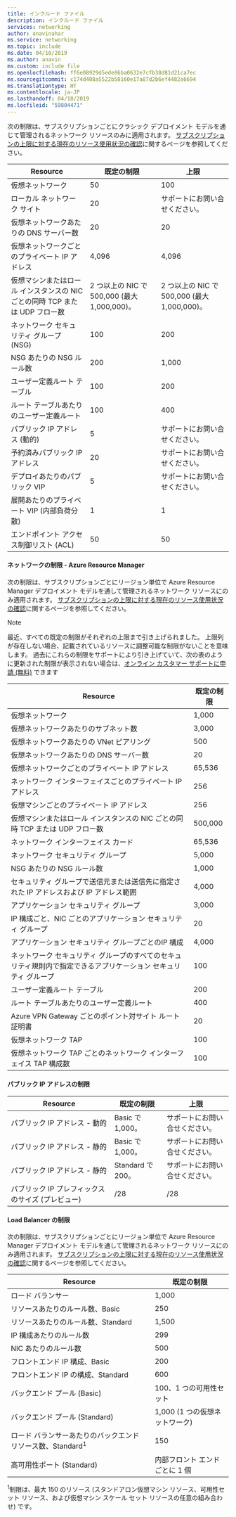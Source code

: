 ```yaml
---
title: インクルード ファイル
description: インクルード ファイル
services: networking
author: anavinahar
ms.service: networking
ms.topic: include
ms.date: 04/10/2019
ms.author: anavin
ms.custom: include file
ms.openlocfilehash: ff6e08929d5ede86ba0632e7cfb38d81d21ca7ec
ms.sourcegitcommit: c174d408a5522b58160e17a87d2b6ef4482a6694
ms.translationtype: HT
ms.contentlocale: ja-JP
ms.lasthandoff: 04/18/2019
ms.locfileid: "59804471"
---
```

<a name="virtual-networking-limits-classic"></a>次の制限は、サブスクリプションごとにクラシック デプロイメント モデルを通じて管理されるネットワーク リソースのみに適用されます。 [サブスクリプションの上限に対する現在のリソース使用状況の確認](../articles/networking/check-usage-against-limits.md)に関するページを参照してください。

| Resource | 既定の制限 | 上限 |
| --- | --- | --- |
| 仮想ネットワーク |50 |100 |
| ローカル ネットワーク サイト |20 |サポートにお問い合せください。 |
| 仮想ネットワークあたりの DNS サーバー数 |20 |20 |
| 仮想ネットワークごとのプライベート IP アドレス |4,096 |4,096 |
| 仮想マシンまたはロール インスタンスの NIC ごとの同時 TCP または UDP フロー数 |2 つ以上の NIC で 500,000 (最大 1,000,000)。 |2 つ以上の NIC で 500,000 (最大 1,000,000)。 |
| ネットワーク セキュリティ グループ (NSG) |100 |200 |
| NSG あたりの NSG ルール数 |200 |1,000 |
| ユーザー定義ルート テーブル |100 |200 |
| ルート テーブルあたりのユーザー定義ルート |100 |400 |
| パブリック IP アドレス (動的) |5 |サポートにお問い合せください。 |
| 予約済みパブリック IP アドレス |20 |サポートにお問い合せください。 |
| デプロイあたりのパブリック VIP |5 |サポートにお問い合せください。 |
| 展開あたりのプライベート VIP (内部負荷分散) |1 |1 |
| エンドポイント アクセス制御リスト (ACL) |50 |50 |

#### <a name="azure-resource-manager-virtual-networking-limits"></a>ネットワークの制限 - Azure Resource Manager
次の制限は、サブスクリプションごとにリージョン単位で Azure Resource Manager デプロイメント モデルを通して管理されるネットワーク リソースにのみ適用されます。 [サブスクリプションの上限に対する現在のリソース使用状況の確認](../articles/networking/check-usage-against-limits.md)に関するページを参照してください。

> [!NOTE]
> 最近、すべての既定の制限がそれぞれの上限まで引き上げられました。 上限列が存在しない場合、記載されているリソースに調整可能な制限がないことを意味します。 過去にこれらの制限をサポートにより引き上げていて、次の表のように更新された制限が表示されない場合は、[オンライン カスタマー サポートに申請 (無料)](../articles/azure-resource-manager/resource-manager-quota-errors.md) できます

| Resource | 既定の制限 | 
| --- | --- |
| 仮想ネットワーク |1,000 |
| 仮想ネットワークあたりのサブネット数 |3,000 |
| 仮想ネットワークあたりの VNet ピアリング |500 |
| 仮想ネットワークあたりの DNS サーバー数 |20 |
| 仮想ネットワークごとのプライベート IP アドレス |65,536 |
| ネットワーク インターフェイスごとのプライベート IP アドレス |256 |
| 仮想マシンごとのプライベート IP アドレス |256 |
| 仮想マシンまたはロール インスタンスの NIC ごとの同時 TCP または UDP フロー数 |500,000 |
| ネットワーク インターフェイス カード |65,536 |
| ネットワーク セキュリティ グループ |5,000 |
| NSG あたりの NSG ルール数 |1,000 |
| セキュリティ グループで送信元または送信先に指定された IP アドレスおよび IP アドレス範囲 |4,000 |
| アプリケーション セキュリティ グループ |3,000 |
| IP 構成ごと、NIC ごとのアプリケーション セキュリティ グループ |20 |
| アプリケーション セキュリティ グループごとのIP 構成 |4,000 |
| ネットワーク セキュリティ グループのすべてのセキュリティ規則内で指定できるアプリケーション セキュリティ グループ |100 |
| ユーザー定義ルート テーブル |200 |
| ルート テーブルあたりのユーザー定義ルート |400 |
| Azure VPN Gateway ごとのポイント対サイト ルート証明書 |20 |
| 仮想ネットワーク TAP |100 |
| 仮想ネットワーク TAP ごとのネットワーク インターフェイス TAP 構成数 |100 |

#### <a name="publicip-address"></a>パブリック IP アドレスの制限
| Resource | 既定の制限 | 上限 |
| --- | --- | --- |
| パブリック IP アドレス - 動的 | Basic で 1,000。 |サポートにお問い合せください。 |
| パブリック IP アドレス - 静的 | Basic で 1,000。 |サポートにお問い合せください。 |
| パブリック IP アドレス - 静的 | Standard で 200。|サポートにお問い合せください。 |
| パブリック IP プレフィックスのサイズ (プレビュー) | /28 | /28 |

#### <a name="load-balancer"></a>Load Balancer の制限
次の制限は、サブスクリプションごとにリージョン単位で Azure Resource Manager デプロイメント モデルを通して管理されるネットワーク リソースにのみ適用されます。 [サブスクリプションの上限に対する現在のリソース使用状況の確認](../articles/networking/check-usage-against-limits.md)に関するページを参照してください。

| Resource | 既定の制限 |
| --- | --- |
| ロード バランサー | 1,000 | 
| リソースあたりのルール数、Basic | 250 |
| リソースあたりのルール数、Standard | 1,500 | 
| IP 構成あたりのルール数 | 299 |
| NIC あたりのルール数 | 500 |
| フロントエンド IP 構成、Basic | 200 |
| フロントエンド IP の構成、Standard | 600 |
| バックエンド プール (Basic) | 100、1 つの可用性セット |
| バックエンド プール (Standard) | 1,000 (1 つの仮想ネットワーク) |
| ロード バランサーあたりのバックエンド リソース数、Standard<sup>1</sup> | 150 |
| 高可用性ポート (Standard) | 内部フロント エンドごとに 1 個 |

<sup>1</sup>制限は、最大 150 のリソース (スタンドアロン仮想マシン リソース、可用性セット リソース、および仮想マシン スケール セット リソースの任意の組み合わせ) です。

